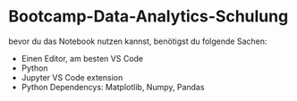# Bootcamp-Data-Analytics-Schulung
bevor du das Notebook nutzen kannst, benötigst du folgende Sachen:
- Einen Editor, am besten VS Code
- Python
- Jupyter VS Code extension
- Python Dependencys: Matplotlib, Numpy, Pandas
  
